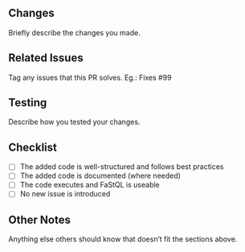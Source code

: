 <!-- Keep the title short, clear, and descriptive -->

## Changes

Briefly describe the changes you made.

## Related Issues

Tag any issues that this PR solves. Eg.: Fixes #99

## Testing

Describe how you tested your changes.

## Checklist

- [ ] The added code is well-structured and follows best practices
- [ ] The added code is documented (where needed)
- [ ] The code executes and FaStQL is useable
- [ ] No new issue is introduced

## Other Notes

Anything else others should know that doesn’t fit the sections above.
